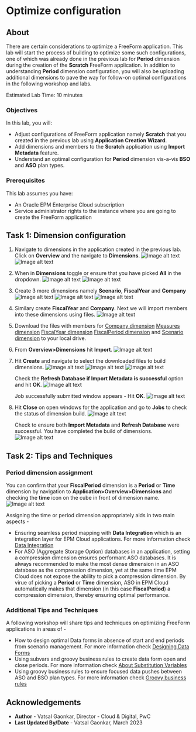 # Optimize configuration

## About

There are certain considerations to optimize a FreeForm application. This lab will start the process of building to optimize some such configurations, one of which was already done in the previous lab for **Period** dimension during the creation of the **Scratch** FreeForm application. In addition to understanding **Period** dimension configuration, you will also be uploading additional dimensions to pave the way for follow-on optimal configurations in the following workshop and labs.

Estimated Lab Time: 10 minutes

### Objectives

In this lab, you will:
* Adjust configurations of FreeForm application namely **Scratch** that you created in the previous lab using **Application Creation Wizard**.
* Add dimensions and members to the **Scratch** application using **Import Metadata** feature.
* Understand an optimal configuration for **Period** dimension vis-a-vis **BSO** and **ASO** plan types.

### Prerequisites

This lab assumes you have:
* An Oracle EPM Enterprise Cloud subscription
* Service administrator rights to the instance where you are going to create the FreeForm application


## Task 1: Dimension configuration

1. Navigate to dimensions in the application created in the previous lab. Click on **Overview** and the navigate to **Dimensions**.
	![Image alt text](images/appoverview.png)
	![Image alt text](images/appdimensions.png)

2. When in **Dimensions** toggle or ensure that you have picked **All** in the dropdown.
	![Image alt text](images/alldimensions.png)
	![Image alt text](images/measureaccount.png)

3. Create 3 more dimensions namely **Scenario**, **FiscalYear** and **Company**
    ![Image alt text](images/createdim.png)
	![Image alt text](images/scenariodim.png)
	![Image alt text](images/scenariocreated.png)

4. Similary create **FiscalYear** and **Company**. Next we will import members into these dimensions using files.
	![Image alt text](images/fiscalyearcompany.png)

5. Download the files with members for [Company dimension](files/Company.csv) [Measures dimension](files/Measures.csv) [FiscalYear dimension](files/FiscalYear.csv) [FiscalPeriod dimension](files/FiscalPeriod.csv) and [Scenario dimension](files/Scenario.csv) to your local drive. 

6. From **Overview>Dimensions** hit **Import**.
	![Image alt text](images/importdimensions.png)

7. Hit **Create** and navigate to select the downloaded files to build dimensions.
	![Image alt text](images/createimportjob.png)
	![Image alt text](images/choosedimfiles.png)
	![Image alt text](images/clickimport.png)
   
   Check the **Refresh Database if Import Metadata is successful** option and hit **OK**.
	![Image alt text](images/refreshoption.png)

   Job successfully submitted window appears - Hit **OK**.
   	![Image alt text](images/jobsubmitted.png)

8. Hit **Close** on open windows for the application and go to **Jobs** to check the status of dimension build.
	![Image alt text](images/jobs.png)
   
   Check to ensure both **Import Metadata** and **Refresh Database** were successful. You have completed the build of dimensions.
   ![Image alt text](images/jobsuccessful.png)
   

## Task 2: Tips and Techniques
### Period dimension assignment
You can confirm that your **FiscalPeriod** dimension is a **Period** or **Time** dimension by navigation to **Application>Overview>Dimensions** and checking the **time** icon on the cube in front of dimension name.
	![Image alt text](images/timedimension.png)

Assigning the time or period dimension appropriately aids in two main aspects - 
* Ensuring seamless period mapping with **Data Integration** which is an integration layer for EPM Cloud applications. For more information check  [Data Integration](https://docs.oracle.com/en/cloud/saas/enterprise-performance-management-common/diepm/integrations_about_110x65a03764.html)
* For ASO (Aggregate Storage Option) databases in an application, setting a compression dimension ensures performant ASO databases. It is always recommended to make the most dense dimension in an ASO database as the compression dimension, yet at the same time EPM Cloud does not expose the ability to pick a compression dimension. By virue of picking a **Period** or **Time** dimension, ASO in EPM Cloud automatically makes that dimension (in this case **FiscalPeriod**) a compression dimension, thereby ensuring optimal performance.

### Additional Tips and Techniques
A following workshop will share tips and techniques on optimizing FreeForm applications in areas of - 
* How to design optimal Data forms in absence of start and end periods from scenario management. For more information check [Designing Data Forms](https://docs.oracle.com/en/cloud/saas/planning-budgeting-cloud/pfusa/forms.html)
* Using subvars and groovy business rules to create data form open and close periods. For more information check [About Substitution Variables](https://docs.oracle.com/en/cloud/saas/planning-budgeting-cloud/pfusa/about_substitution_variables.html)
* Using groovy business rules to ensure focused data pushes between ASO and BSO plan types. For more information check [Groovy business rules](https://www.oracle.com/webfolder/technetwork/tutorials/obe/cloud/epm/Groovy/Introduction/index.html)

## Acknowledgements
* **Author** - Vatsal Gaonkar, Director - Cloud & Digital, PwC
* **Last Updated By/Date** - Vatsal Gaonkar, March 2023